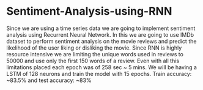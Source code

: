 # Sentiment-Analysis-using-RNN
Since we are using a time series data we are going to implement sentiment analysis using Recurrent Neural Network.
In this we are going to use IMDb dataset to perform sentiment analysis on the movie reviews and predict the likelihood of the user liking or disliking the movie. Since RNN is highly resource intensive we are limiting the unique words used in reviews to 50000 and use only the first 150 words of a review. Even with all this limitations placed each epoch was of 258 sec ~ 5 mins. We will be having a LSTM of 128 neurons and train the model with 15 epochs.
Train accuracy: ~83.5% and test accuracy: ~83%
